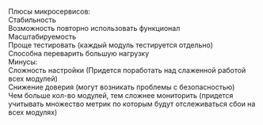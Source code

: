 Плюсы микросервисов:  
    Стабильность  
    Возможность повторно использовать функционал  
    Масштабируемость  
    Проще тестировать (каждый модуль тестируется отдельно)  
    Способна переварить большую нагрузку  
Минусы:   
    Сложность настройки (Придется поработать над слаженной работой всех модулей)  
    Снижение доверия (могут возникать проблемы с безопасностью)  
    Чем больше кол-во модулей, тем сложнее мониторить (придется учитывать множество метрик по которым будут отслеживаться сбои на всех модулях)  
    
    
    
    

